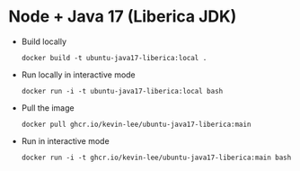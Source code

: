 # Node + Java 17 (Liberica JDK)

* Build locally
  ```shell
  docker build -t ubuntu-java17-liberica:local .
  ```

* Run locally in interactive mode
  ```shell
  docker run -i -t ubuntu-java17-liberica:local bash
  ```

* Pull the image
  ```shell
  docker pull ghcr.io/kevin-lee/ubuntu-java17-liberica:main
  ```

* Run in interactive mode
  ```shell
  docker run -i -t ghcr.io/kevin-lee/ubuntu-java17-liberica:main bash
  ```
